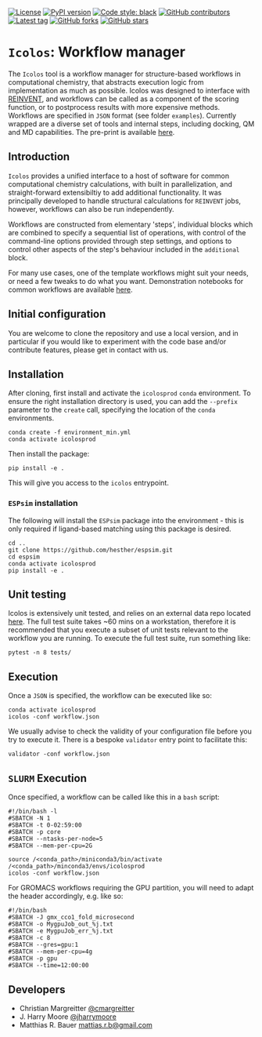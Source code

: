 [![License](https://img.shields.io/badge/License-Apache_2.0-green.svg)](https://opensource.org/licenses/Apache-2.0)
[![PyPI version](https://badge.fury.io/py/icolos.svg)](https://badge.fury.io/py/icolos)
[![Code style: black](https://img.shields.io/badge/code%20style-black-000000.svg)](https://github.com/python/black) 
[![GitHub contributors](https://badgen.net/github/contributors/MolecularAI/Icolos)](https://GitHub.com/MolecularAI/Icolos/graphs/contributors/)
[![Latest tag](https://badgen.net/github/tag/MolecularAI/Icolos)](https://github.com/MolecularAI/Icolos/tag)
[![GitHub forks](https://img.shields.io/github/forks/MolecularAI/Icolos.svg?style=social&label=Fork&maxAge=2592000)](https://GitHub.com/MolecularAI/Icolos/network/)
[![GitHub stars](https://img.shields.io/github/stars/MolecularAI/Icolos.svg?style=social&label=Star&maxAge=2592000)](https://GitHub.com/MolerularAI/Icolos/stargazers/)


# `Icolos`: Workflow manager

The `Icolos` tool is a workflow manager for structure-based workflows in computational chemistry, that abstracts execution logic from implementation as much as possible. Icolos was designed to interface with [REINVENT](https://github.com/MolecularAI/Reinvent), and workflows can be called as a component of the scoring function, or to postprocess results with more expensive methods. Workflows are specified in `JSON` format (see folder `examples`). Currently wrapped are a diverse set of tools and internal steps, including docking, QM and MD capabilities. The pre-print is available [here](https://doi.org/10.26434/chemrxiv-2022-sjcp3).


## Introduction
`Icolos` provides a unified interface to a host of software for common computational chemistry calculations, with built in parallelization,
and straight-forward extensibiltiy to add additional functionality. It was principally developed to handle structural calculations for `REINVENT` jobs, however, workflows can also be run independently.

Workflows are constructed from elementary 'steps', individual blocks which are combined to specify a sequential list of operations, with control of the command-line options provided through step settings, and options to control other aspects of the step's behaviour included in the `additional` block.

For many use cases, one of the template workflows might suit your needs, or need a few tweaks to do what you want. Demonstration notebooks for common workflows are available [here](https://github.com/MolecularAI/IcolosCommunity).

## Initial configuration
You are welcome to clone the repository and use a local version, and in particular if you would like to experiment with the code base and/or contribute features, please get 
in contact with us.

## Installation
After cloning, first install and activate the `icolosprod` `conda` environment. To ensure the right installation directory is used, you can add the `--prefix` parameter to the `create` call, specifying the location of the `conda` environments.
```
conda create -f environment_min.yml
conda activate icolosprod
```
Then install the package:
```
pip install -e .
```
This will give you access to the `icolos` entrypoint.

### `ESPsim` installation
The following will install the `ESPsim` package into the environment - this is only required if ligand-based matching using this package is desired.

```
cd ..
git clone https://github.com/hesther/espsim.git
cd espsim
conda activate icolosprod
pip install -e .
```
## Unit testing
Icolos is extensively unit tested, and relies on an external data repo located [here](https://github.com/MolecularAI/IcolosData).  The full test suite takes ~60 mins on a workstation, therefore it is recommended that you execute a subset of unit tests relevant to the workflow you are running.  To execute the full test suite, run something like:
```
pytest -n 8 tests/
```

## Execution
Once a `JSON` is specified, the workflow can be executed like so:

```
conda activate icolosprod
icolos -conf workflow.json
```

We usually advise to check the validity of your configuration file before you try to execute it. There is a bespoke `validator` entry point to facilitate this:

```
validator -conf workflow.json
```

## `SLURM` Execution
Once specified, a workflow can be called like this in a `bash` script:

```
#!/bin/bash -l
#SBATCH -N 1
#SBATCH -t 0-02:59:00
#SBATCH -p core
#SBATCH --ntasks-per-node=5
#SBATCH --mem-per-cpu=2G

source /<conda_path>/miniconda3/bin/activate /<conda_path>/minconda3/envs/icolosprod
icolos -conf workflow.json
```
For GROMACS workflows requiring the GPU partition, you will need to adapt the header accordingly, e.g. like so:

```
#!/bin/bash
#SBATCH -J gmx_cco1_fold_microsecond
#SBATCH -o MygpuJob_out_%j.txt
#SBATCH -e MygpuJob_err_%j.txt
#SBATCH -c 8
#SBATCH --gres=gpu:1
#SBATCH --mem-per-cpu=4g
#SBATCH -p gpu
#SBATCH --time=12:00:00

```

## Developers
- Christian Margreitter [@cmargreitter](https://github.com/CMargreitter)
- J. Harry Moore [@jharrymoore](https://github.com/jharrymoore)
- Matthias R. Bauer <mattias.r.b@gmail.com>
